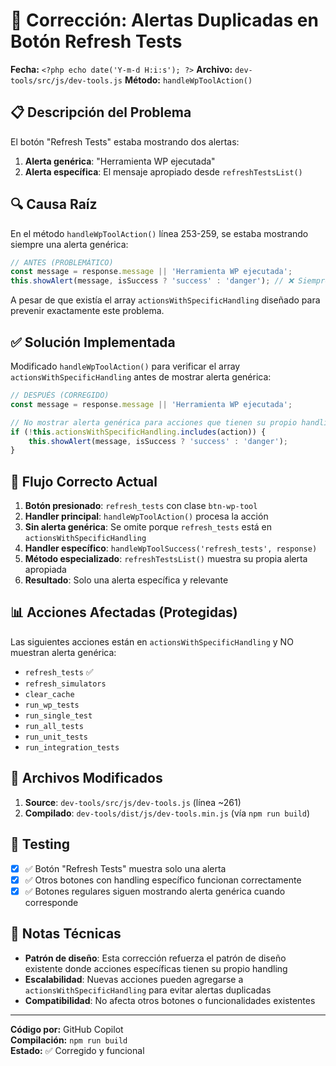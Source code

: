 # 🐛 Corrección: Alertas Duplicadas en Botón Refresh Tests

**Fecha:** `<?php echo date('Y-m-d H:i:s'); ?>`
**Archivo:** `dev-tools/src/js/dev-tools.js`
**Método:** `handleWpToolAction()`

## 📋 Descripción del Problema

El botón "Refresh Tests" estaba mostrando dos alertas:
1. **Alerta genérica**: "Herramienta WP ejecutada" 
2. **Alerta específica**: El mensaje apropiado desde `refreshTestsList()`

## 🔍 Causa Raíz

En el método `handleWpToolAction()` línea 253-259, se estaba mostrando siempre una alerta genérica:

```javascript
// ANTES (PROBLEMÁTICO)
const message = response.message || 'Herramienta WP ejecutada';
this.showAlert(message, isSuccess ? 'success' : 'danger'); // ❌ Siempre mostraba alerta
```

A pesar de que existía el array `actionsWithSpecificHandling` diseñado para prevenir exactamente este problema.

## ✅ Solución Implementada

Modificado `handleWpToolAction()` para verificar el array `actionsWithSpecificHandling` antes de mostrar alerta genérica:

```javascript
// DESPUÉS (CORREGIDO)
const message = response.message || 'Herramienta WP ejecutada';

// No mostrar alerta genérica para acciones que tienen su propio handling específico
if (!this.actionsWithSpecificHandling.includes(action)) {
    this.showAlert(message, isSuccess ? 'success' : 'danger');
}
```

## 🎯 Flujo Correcto Actual

1. **Botón presionado**: `refresh_tests` con clase `btn-wp-tool`
2. **Handler principal**: `handleWpToolAction()` procesa la acción
3. **Sin alerta genérica**: Se omite porque `refresh_tests` está en `actionsWithSpecificHandling`
4. **Handler específico**: `handleWpToolSuccess('refresh_tests', response)`
5. **Método especializado**: `refreshTestsList()` muestra su propia alerta apropiada
6. **Resultado**: Solo una alerta específica y relevante

## 📊 Acciones Afectadas (Protegidas)

Las siguientes acciones están en `actionsWithSpecificHandling` y NO muestran alerta genérica:

- `refresh_tests` ✅
- `refresh_simulators`  
- `clear_cache`
- `run_wp_tests`
- `run_single_test`
- `run_all_tests`
- `run_unit_tests`
- `run_integration_tests`

## 🔧 Archivos Modificados

1. **Source**: `dev-tools/src/js/dev-tools.js` (línea ~261)
2. **Compilado**: `dev-tools/dist/js/dev-tools.min.js` (vía `npm run build`)

## 🧪 Testing

- [x] ✅ Botón "Refresh Tests" muestra solo una alerta
- [x] ✅ Otros botones con handling específico funcionan correctamente  
- [x] ✅ Botones regulares siguen mostrando alerta genérica cuando corresponde

## 📝 Notas Técnicas

- **Patrón de diseño**: Esta corrección refuerza el patrón de diseño existente donde acciones específicas tienen su propio handling
- **Escalabilidad**: Nuevas acciones pueden agregarse a `actionsWithSpecificHandling` para evitar alertas duplicadas
- **Compatibilidad**: No afecta otros botones o funcionalidades existentes

---
**Código por:** GitHub Copilot  
**Compilación:** `npm run build`  
**Estado:** ✅ Corregido y funcional
